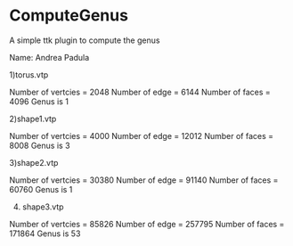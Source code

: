# ComputeGenus

A simple ttk plugin to compute the genus


Name: Andrea Padula

1)torus.vtp

Number of vertcies = 2048
Number of edge = 6144
Number of faces = 4096
Genus is 1

2)shape1.vtp
 
Number of vertcies = 4000
Number of edge = 12012
Number of faces = 8008
Genus is 3
 
3)shape2.vtp 
 
Number of vertcies = 30380
Number of edge = 91140
Number of faces = 60760
Genus is 1
 
 4) shape3.vtp 

Number of vertcies = 85826
Number of edge = 257795
Number of faces = 171864
Genus is 53
